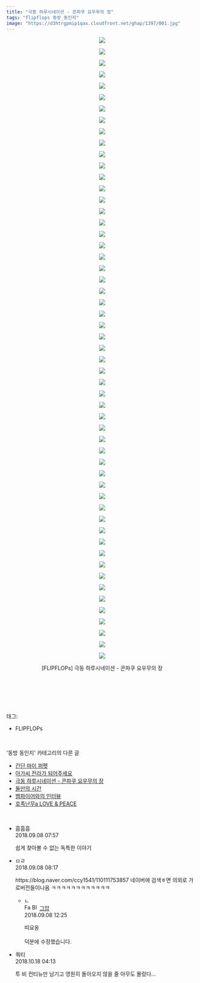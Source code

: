 ```yaml
---
title: "극동 하루시네이션 - 콘파쿠 요우무의 장"
tags: "flipflops 동방_동인지"
image: "https://d3htrgpmip1qax.cloudfront.net/ghap/1397/001.jpg"
---
```

<div class="article">
<p style="text-align: center; clear: none; float: none;"><img src="{{ site.imgserver5 }}/ghap/1397/001.jpg"/></p>
<p style="text-align: center; clear: none; float: none;"><img src="{{ site.imgserver5 }}/ghap/1397/002.jpg"/></p>
<p style="text-align: center; clear: none; float: none;"><img src="{{ site.imgserver5 }}/ghap/1397/003.jpg"/></p>
<p style="text-align: center; clear: none; float: none;"><img src="{{ site.imgserver5 }}/ghap/1397/004.jpg"/></p>
<p style="text-align: center; clear: none; float: none;"><img src="{{ site.imgserver5 }}/ghap/1397/005.jpg"/></p>
<p style="text-align: center; clear: none; float: none;"><img src="{{ site.imgserver5 }}/ghap/1397/006.jpg"/></p>
<p style="text-align: center; clear: none; float: none;"><img src="{{ site.imgserver5 }}/ghap/1397/007.jpg"/></p>
<p style="text-align: center; clear: none; float: none;"><img src="{{ site.imgserver5 }}/ghap/1397/008.jpg"/></p>
<p style="text-align: center; clear: none; float: none;"><img src="{{ site.imgserver5 }}/ghap/1397/009.jpg"/></p>
<p style="text-align: center; clear: none; float: none;"><img src="{{ site.imgserver5 }}/ghap/1397/010.jpg"/></p>
<p style="text-align: center; clear: none; float: none;"><img src="{{ site.imgserver5 }}/ghap/1397/011.jpg"/></p>
<p style="text-align: center; clear: none; float: none;"><img src="{{ site.imgserver5 }}/ghap/1397/012.jpg"/></p>
<p style="text-align: center; clear: none; float: none;"><img src="{{ site.imgserver5 }}/ghap/1397/013.jpg"/></p>
<p style="text-align: center; clear: none; float: none;"><img src="{{ site.imgserver5 }}/ghap/1397/014.jpg"/></p>
<p style="text-align: center; clear: none; float: none;"><img src="{{ site.imgserver5 }}/ghap/1397/015.jpg"/></p>
<p style="text-align: center; clear: none; float: none;"><img src="{{ site.imgserver5 }}/ghap/1397/016.jpg"/></p>
<p style="text-align: center; clear: none; float: none;"><img src="{{ site.imgserver5 }}/ghap/1397/017.jpg"/></p>
<p style="text-align: center; clear: none; float: none;"><img src="{{ site.imgserver5 }}/ghap/1397/018.jpg"/></p>
<p style="text-align: center; clear: none; float: none;"><img src="{{ site.imgserver5 }}/ghap/1397/019.jpg"/></p>
<p style="text-align: center; clear: none; float: none;"><img src="{{ site.imgserver5 }}/ghap/1397/020.jpg"/></p>
<p style="text-align: center; clear: none; float: none;"><img src="{{ site.imgserver5 }}/ghap/1397/021.jpg"/></p>
<p style="text-align: center; clear: none; float: none;"><img src="{{ site.imgserver5 }}/ghap/1397/022.jpg"/></p>
<p style="text-align: center; clear: none; float: none;"><img src="{{ site.imgserver5 }}/ghap/1397/023.jpg"/></p>
<p style="text-align: center; clear: none; float: none;"><img src="{{ site.imgserver5 }}/ghap/1397/024.jpg"/></p>
<p style="text-align: center; clear: none; float: none;"><img src="{{ site.imgserver5 }}/ghap/1397/025.jpg"/></p>
<p style="text-align: center; clear: none; float: none;"><img src="{{ site.imgserver5 }}/ghap/1397/026.jpg"/></p>
<p style="text-align: center; clear: none; float: none;"><img src="{{ site.imgserver5 }}/ghap/1397/027.jpg"/></p>
<p style="text-align: center; clear: none; float: none;"><img src="{{ site.imgserver5 }}/ghap/1397/028.jpg"/></p>
<p style="text-align: center; clear: none; float: none;"><img src="{{ site.imgserver5 }}/ghap/1397/029.jpg"/></p>
<p style="text-align: center; clear: none; float: none;"><img src="{{ site.imgserver5 }}/ghap/1397/030.jpg"/></p>
<p style="text-align: center; clear: none; float: none;"><img src="{{ site.imgserver5 }}/ghap/1397/031.jpg"/></p>
<p style="text-align: center; clear: none; float: none;"><img src="{{ site.imgserver5 }}/ghap/1397/032.jpg"/></p>
<p style="text-align: center; clear: none; float: none;"><img src="{{ site.imgserver5 }}/ghap/1397/033.jpg"/></p>
<p style="text-align: center; clear: none; float: none;"><img src="{{ site.imgserver5 }}/ghap/1397/034.jpg"/></p>
<p style="text-align: center; clear: none; float: none;"><img src="{{ site.imgserver5 }}/ghap/1397/035.jpg"/></p>
<p style="text-align: center; clear: none; float: none;"><img src="{{ site.imgserver5 }}/ghap/1397/036.jpg"/></p>
<p style="text-align: center; clear: none; float: none;"><img src="{{ site.imgserver5 }}/ghap/1397/037.jpg"/></p>
<p style="text-align: center; clear: none; float: none;"><img src="{{ site.imgserver5 }}/ghap/1397/038.jpg"/></p>
<p style="text-align: center; clear: none; float: none;"><img src="{{ site.imgserver5 }}/ghap/1397/039.jpg"/></p>
<p style="text-align: center; clear: none; float: none;"><img src="{{ site.imgserver5 }}/ghap/1397/040.jpg"/></p>
<p style="text-align: center; clear: none; float: none;"><img src="{{ site.imgserver5 }}/ghap/1397/041.jpg"/></p>
<p style="text-align: center; clear: none; float: none;"><img src="{{ site.imgserver5 }}/ghap/1397/042.jpg"/></p>
<p style="text-align: center; clear: none; float: none;"><img src="{{ site.imgserver5 }}/ghap/1397/043.jpg"/></p>
<p style="text-align: center; clear: none; float: none;"><img src="{{ site.imgserver5 }}/ghap/1397/044.jpg"/></p>
<p style="text-align: center; clear: none; float: none;"><img src="{{ site.imgserver5 }}/ghap/1397/045.jpg"/></p>
<p style="text-align: center; clear: none; float: none;"><img src="{{ site.imgserver5 }}/ghap/1397/046.jpg"/></p>
<p style="text-align: center; clear: none; float: none;"><img src="{{ site.imgserver5 }}/ghap/1397/047.jpg"/></p>
<p style="text-align: center; clear: none; float: none;"><img src="{{ site.imgserver5 }}/ghap/1397/048.jpg"/></p>
<p style="text-align: center; clear: none; float: none;"><img src="{{ site.imgserver5 }}/ghap/1397/049.jpg"/></p>
<p style="text-align: center; clear: none; float: none;"><img src="{{ site.imgserver5 }}/ghap/1397/050.jpg"/></p>
<p style="text-align: center; clear: none; float: none;"><img src="{{ site.imgserver5 }}/ghap/1397/051.jpg"/></p>
<p style="text-align: center; clear: none; float: none;"><img src="{{ site.imgserver5 }}/ghap/1397/052.jpg"/></p>
<p style="text-align: center; clear: none; float: none;"><img src="{{ site.imgserver5 }}/ghap/1397/053.jpg"/></p>
<p style="text-align: center; clear: none; float: none;"><img src="{{ site.imgserver5 }}/ghap/1397/054.jpg"/></p>
<p style="text-align: center; clear: none; float: none;"><img src="{{ site.imgserver5 }}/ghap/1397/055.jpg"/></p>
<p style="text-align: center; clear: none; float: none;">[FLIPFLOPs] 극동 하루시네이션 - 콘파쿠 요우무의 장</p>
<p style="text-align: center; clear: none; float: none;"><br/></p>
<p><br/></p>
</div><br/>
<div class="tagTrail">
<p>태그: </p>
<ul>
<li>FLIPFLOPs</li>
</ul>
</div><br/>
<div class="another">
<p>'동방 동인지' 카테고리의 다른 글</p>
<ul>
<li><a href="/ghap_1400">간단 마이 퍼펫</a></li>
<li><a href="/ghap_1398">아가씨 전라가 되어주세요</a></li>
<li><a href="/ghap_1397">극동 하루시네이션 - 콘파쿠 요우무의 장</a></li>
<li><a href="/ghap_1396">둘만의 시간</a></li>
<li><a href="/ghap_1395">뱀파이어와의 인터뷰</a></li>
<li><a href="/ghap_1394">호족난무a LOVE &amp; PEACE</a></li>
</ul>
</div><br/>
<div class="cb_module cb_fluid">
<div class="cb_wrt cb_profile">
<div class="comment">
<ul>
<li class="cb_thumb_off" id="comment15328184">
<div class="cb_comment_area">
<div class="cb_info_area">
<div class="cb_section">
<span class="cb_nick_name">흠흠흠</span>
</div>
<div class="cb_section">
<span class="cb_date">2018.09.08 07:57 </span>
</div>
</div>
<div class="cb_dsc_comment">
<p class="cb_dsc">
											쉽게 찾아볼 수 없는 독특한 이야기
										</p>
</div>
</div></li>
<li class="cb_thumb_off" id="comment15328191">
<div class="cb_comment_area">
<div class="cb_info_area">
<div class="cb_section">
<span class="cb_nick_name">ㅁㄹ</span>
</div>
<div class="cb_section">
<span class="cb_date">2018.09.08 08:17 </span>
</div>
</div>
<div class="cb_dsc_comment">
<p class="cb_dsc">
											https://blog.naver.com/ccy1541/110111753857  네이버에 검색ㅎ면 의외로 가로버전들이나옴 ㅋㅋㅋㅋㅋㅋㅋㅋㅋㅋㅋㅋ
										</p>
</div>
<ul>
<li class="cb_thumb_off" id="comment15328287">
<span class="cb_bu_subnode">ㄴ</span>
<div class="cb_comment_area">
<div class="cb_info_area">
<div class="cb_section">
<span class="cb_nick_name"><img alt="Favicon of https://ghaptouhou.tistory.com" height="16" onerror="this.onerror=null;this.parentNode.removeChild(this)" src="https://ghaptouhou.tistory.com/favicon.ico" width="16"/> <img alt="BlogIcon" height="16" onerror="this.parentNode.removeChild(this)" src="https://ghaptouhou.tistory.com/index.gif" width="16"/> <a href="https://ghaptouhou.tistory.com" onclick="return openLinkInNewWindow(this)"> 그압</a><span class="tistoryProfileLayerTrigger" onclick='TistoryProfile.show(event, this, {"title":"\uc800\uae30 \uc774\uac70 \ub098\uc911\uc5d0 \uc218\uc815 \uac00\ub2a5\ud558\ub098\uc694","url":"https:\/\/ghap.tistory.com","nickname":"\uadf8\uc555","items":[]}); return false;'></span></span>
</div>
<div class="cb_section">
<span class="cb_date">2018.09.08 12:25 </span>
</div>
</div>
<div class="cb_dsc_comment">
<p class="cb_dsc">
																띠요옹<br/>
<br/>
덕분에 수정했습니다.
															</p>
</div>
</div>
</li>
</ul>
</div></li>
<li class="cb_thumb_off" id="comment15357529">
<div class="cb_comment_area">
<div class="cb_info_area">
<div class="cb_section">
<span class="cb_nick_name">쿼티</span>
</div>
<div class="cb_section">
<span class="cb_date">2018.10.18 04:13 </span>
</div>
</div>
<div class="cb_dsc_comment">
<p class="cb_dsc">
											투 비 컨티뉴만 남기고 영원히 돌아오지 않을 줄 아무도 몰랐다...
										</p>
</div>
</div></li>
</ul>
</div>
</div><!-- commentList close -->
</div><br/>
